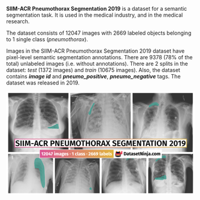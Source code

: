 **SIIM-ACR Pneumothorax Segmentation 2019** is a dataset for a semantic segmentation task. It is used in the medical industry, and in the medical research. 

The dataset consists of 12047 images with 2669 labeled objects belonging to 1 single class (*pneumothorax*).

Images in the SIIM-ACR Pneumothorax Segmentation 2019 dataset have pixel-level semantic segmentation annotations. There are 9378 (78% of the total) unlabeled images (i.e. without annotations). There are 2 splits in the dataset: *test* (1372 images) and *train* (10675 images). Also, the dataset contains ***image id*** and ***pneumo_positive***, ***pneumo_negative*** tags. The dataset was released in 2019.

<img src="https://github.com/dataset-ninja/siim-acr-pneumothorax-segmentation/raw/main/visualizations/poster.png">
